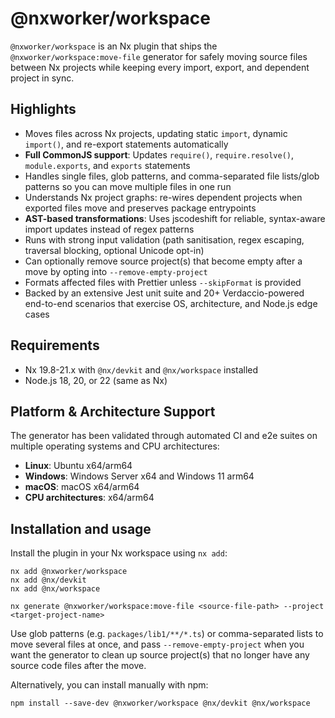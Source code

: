 # @nxworker/workspace

`@nxworker/workspace` is an Nx plugin that ships the `@nxworker/workspace:move-file` generator for safely moving source files between Nx projects while keeping every import, export, and dependent project in sync.

## Highlights

- Moves files across Nx projects, updating static `import`, dynamic `import()`, and re-export statements automatically
- **Full CommonJS support**: Updates `require()`, `require.resolve()`, `module.exports`, and `exports` statements
- Handles single files, glob patterns, and comma-separated file lists/glob patterns so you can move multiple files in one run
- Understands Nx project graphs: re-wires dependent projects when exported files move and preserves package entrypoints
- **AST-based transformations**: Uses jscodeshift for reliable, syntax-aware import updates instead of regex patterns
- Runs with strong input validation (path sanitisation, regex escaping, traversal blocking, optional Unicode opt-in)
- Can optionally remove source project(s) that become empty after a move by opting into `--remove-empty-project`
- Formats affected files with Prettier unless `--skipFormat` is provided
- Backed by an extensive Jest unit suite and 20+ Verdaccio-powered end-to-end scenarios that exercise OS, architecture, and Node.js edge cases

## Requirements

- Nx 19.8-21.x with `@nx/devkit` and `@nx/workspace` installed
- Node.js 18, 20, or 22 (same as Nx)

## Platform & Architecture Support

The generator has been validated through automated CI and e2e suites on multiple operating systems and CPU architectures:

- **Linux**: Ubuntu x64/arm64
- **Windows**: Windows Server x64 and Windows 11 arm64
- **macOS**: macOS x64/arm64
- **CPU architectures**: x64/arm64

## Installation and usage

Install the plugin in your Nx workspace using `nx add`:

```shell
nx add @nxworker/workspace
nx add @nx/devkit
nx add @nx/workspace

nx generate @nxworker/workspace:move-file <source-file-path> --project <target-project-name>
```

Use glob patterns (e.g. `packages/lib1/**/*.ts`) or comma-separated lists to move several files at once, and pass `--remove-empty-project` when you want the generator to clean up source project(s) that no longer have any source code files after the move.

Alternatively, you can install manually with npm:

```shell
npm install --save-dev @nxworker/workspace @nx/devkit @nx/workspace
```
